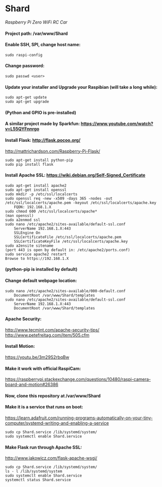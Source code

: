 # Shard
*Raspberry Pi Zero WiFi RC Car*

#### Project path: /var/www/Shard

#### Enable SSH, SPI, change host name:
````
sudo raspi-config
````
    
#### Change password:
````
sudo passwd <user>
````

#### Update your installer and Upgrade your Raspibian (will take a long while):
````
sudo apt-get update
sudo apt-get upgrade
````

#### (Python and GPIO is pre-installed)

#### A similar project made by Sparkfun: https://www.youtube.com/watch?v=L55QYFnnrgo

#### Install Flask: http://flask.pocoo.org/
http://mattrichardson.com/Raspberry-Pi-Flask/

````
sudo apt-get install python-pip
sudo pip install flask
````

#### Install Apache SSL: https://wiki.debian.org/Self-Signed_Certificate
````
sudo apt-get install apache2
sudo apt-get install openssl
sudo mkdir -p /etc/ssl/localcerts 
sudo openssl req -new -x509 -days 365 -nodes -out /etc/ssl/localcerts/apache.pem -keyout /etc/ssl/localcerts/apache.key
    FQDN: 192.168.1.X
sudo chmod 600 /etc/ssl/localcerts/apache*
(man openssl)
sudo a2enmod ssl
sudo nano /etc/apache2/sites-available/default-ssl.conf
    ServerName 192.168.1.X:443
    SSLEngine On
    SSLCertificateFile /etc/ssl/localcerts/apache.pem
    SSLCertificateKeyFile /etc/ssl/localcerts/apache.key
sudo a2ensite sitename
(port 443 is open by default in: /etc/apache2/ports.conf)
sudo service apache2 restart
Browse to https://192.168.1.X
````

#### (python-pip is installed by default)

#### Change default webpage location:
````
sudo nano /etc/apache2/sites-available/000-default.conf
    DocumentRoot /var/www/Shard/templates
sudo nano /etc/apache2/sites-available/default-ssl.conf
    ServerName 192.168.1.X:443
    DocumentRoot /var/www/Shard/templates
````

#### Apache Security:
http://www.tecmint.com/apache-security-tips/
http://www.petefreitag.com/item/505.cfm

#### Install Motion: 
https://youtu.be/3m29S2rbqBw
#### Make it work with official RaspiCam:
https://raspberrypi.stackexchange.com/questions/10480/raspi-camera-board-and-motion#26386

#### Now, clone this repository at /var/www/Shard

#### Make it is a service that runs on boot:
https://learn.adafruit.com/running-programs-automatically-on-your-tiny-computer/systemd-writing-and-enabling-a-service
````
sudo cp Shard.service /lib/systemd/system/
sudo systemctl enable Shard.service
````

#### Make Flask run through Apache SSL:
http://www.jakowicz.com/flask-apache-wsgi/
````
sudo cp Shard.service /lib/systemd/system/
ls - l /lib/systemd/system
sudo systemclt enable Shard.service
systemctl status Shard.service
````
